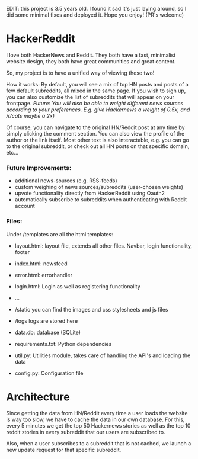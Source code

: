 EDIT: this project is 3.5 years old. I found it sad it's just laying around, so I did some minimal fixes and deployed it. Hope you enjoy! (PR's welcome)

# HackerReddit

I love both HackerNews and Reddit. They both have a fast, minimalist website design, they both have great communities and great content.

So, my project is to have a unified way of viewing these two!

How it works: By default, you will see a mix of top HN posts and posts of a few default subreddits, all mixed in the same page. If you
wish to sign up, you can also customize the list of subreddits that will appear on your frontpage. *Future: You will also be able to weight different news sources according to your preferences. E.g. give Hackernews a weight of 0.5x, and /r/cats maybe a 2x)*

Of course, you can navigate to the original HN/Reddit post at any time by simply clicking the comment section. You can also view the
profile of the author or the link itself. Most other text is also interactable, e.g. you can go to the original subreddit, or check out all HN posts on that specific domain, etc...

### Future Improvements:
- additional news-sources (e.g. RSS-feeds)
- custom weighing of news sources/subreddits (user-chosen weights)
- upvote functionality directly from HackerReddit using Oauth2
- automatically subscribe to subreddits when authenticating with Reddit account

### Files:

Under /templates are all the html templates:
- layout.html: layout file, extends all other files. Navbar, login functionality, footer
- index.html: newsfeed
- error.html: errorhandler
- login.html: Login as well as registering functionality
- ...

- /static you can find the images and css stylesheets and js files

- /logs logs are stored here

- data.db: database (SQLite) 

- requirements.txt: Python dependencies

- util.py: Utilities module, takes care of handling the API's and loading the data

- config.py: Configuration file

# Architecture

Since getting the data from HN/Reddit every time a user loads the website is way too slow, we have to cache the data in our own database. For this, every 5 minutes we get the top 50 Hackernews stories as well as the top 10 reddit stories in every subreddit that our users are subscribed to. 

Also, when a user subscribes to a subreddit that is not cached, we launch a new update request for that specific subreddit.

